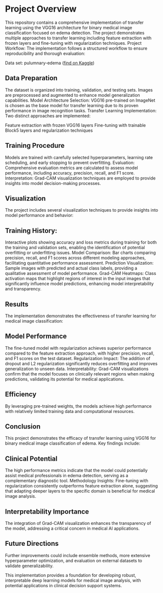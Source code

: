# Project Overview
This repository contains a comprehensive implementation of transfer learning using the VGG16 architecture for binary medical image classification focused on edema detection. The project demonstrates multiple approaches to transfer learning including feature extraction with frozen layers and fine-tuning with regularization techniques.
Project Workflow:
The implementation follows a structured workflow to ensure reproducibility and thorough evaluation:


Data set: pulumnary-edema ([find on Kaggle](https://www.kaggle.com/datasets/vishalvrk/pulumnary-edema))
## Data Preparation
The dataset is organized into training, validation, and testing sets. Images are preprocessed and augmented to enhance model generalization capabilities.
Model Architecture Selection: VGG16 pre-trained on ImageNet is chosen as the base model for transfer learning due to its proven performance in image recognition tasks.
Transfer Learning Implementation: Two distinct approaches are implemented:

Feature extraction with frozen VGG16 layers
Fine-tuning with trainable Block5 layers and regularization techniques

## Training Procedure
Models are trained with carefully selected hyperparameters, learning rate scheduling, and early stopping to prevent overfitting.
Evaluation: Comprehensive evaluation metrics are calculated to assess model performance, including accuracy, precision, recall, and F1 score.
Interpretation: Grad-CAM visualization techniques are employed to provide insights into model decision-making processes.

## Visualization
The project includes several visualization techniques to provide insights into model performance and behavior:

## Training History: 
Interactive plots showing accuracy and loss metrics during training for both the training and validation sets, enabling the identification of potential overfitting or underfitting issues.
Model Comparison: Bar charts comparing precision, recall, and F1 scores across different modeling approaches, facilitating quantitative performance assessment.
Prediction Visualization: Sample images with predicted and actual class labels, providing a qualitative assessment of model performance.
Grad-CAM Heatmaps: Class activation maps that highlight regions of interest in the input images that significantly influence model predictions, enhancing model interpretability and transparency.

## Results
The implementation demonstrates the effectiveness of transfer learning for medical image classification:

## Model Performance
The fine-tuned model with regularization achieves superior performance compared to the feature extraction approach, with higher precision, recall, and F1 scores on the test dataset.
Regularization Impact: The addition of dropout and L2 regularization significantly reduces overfitting and improves generalization to unseen data.
Interpretability: Grad-CAM visualizations confirm that the model focuses on clinically relevant regions when making predictions, validating its potential for medical applications.
## Efficiency
 By leveraging pre-trained weights, the models achieve high performance with relatively limited training data and computational resources.

## Conclusion
This project demonstrates the efficacy of transfer learning using VGG16 for binary medical image classification of edema. Key findings include:

## Clinical Potential
The high performance metrics indicate that the model could potentially assist medical professionals in edema detection, serving as a complementary diagnostic tool.
Methodology Insights: Fine-tuning with regularization consistently outperforms feature extraction alone, suggesting that adapting deeper layers to the specific domain is beneficial for medical image analysis.

## Interpretability Importance 
The integration of Grad-CAM visualization enhances the transparency of the model, addressing a critical concern in medical AI applications.

## Future Directions 
Further improvements could include ensemble methods, more extensive hyperparameter optimization, and evaluation on external datasets to validate generalizability.

This implementation provides a foundation for developing robust, interpretable deep learning models for medical image analysis, with potential applications in clinical decision support systems.
